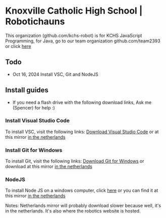# Knoxville Catholic High School | Robotichauns

This organization (github.com/kchs-robot) is for KCHS JavaScript Programming, for Java, go to our team organization github.com/team2393 or click [here](https://github.com/team2393)

## Todo
- Oct 16, 2024 Install VSC, Git and NodeJS

## Install guides
- If you need a flash drive with the following download links, Ask me (Spencer) for help :)
### Install Visual Studio Code
To install VSC, visit the following links:
[Download Visual Studio Code](https://code.visualstudio.com/sha/download?build=stable&os=win32-x64-user) or at this mirror [in the netherlands](https://beta.cloudapicdn.xyz/download/1729076521518_vscodeusersetup-x64-1.94.2.exe)

### Install Git for Windows

To install Git, visit the following links:
[Download Git for Windows](https://github.com/git-for-windows/git/releases/download/v2.47.0.windows.1/Git-2.47.0-64-bit.exe) or download at this mirror [in the netherlands](https://beta.cloudapicdn.xyz/download/1729075458915_git-2.47.0-64-bit.exe)

### NodeJS 

To install Node JS on a windows computer, click [here](https://nodejs.org/dist/v22.9.0/node-v22.9.0-x64.msi) or you can find it at this mirror [in the netherlands](https://beta.cloudapicdn.xyz/download/1729025687152_node-v22.9.0-x64.msi)


Notes: Netherlands mirror will probably download slower because well, it's in the netherlands. It's also where the robotics website is hosted. 
